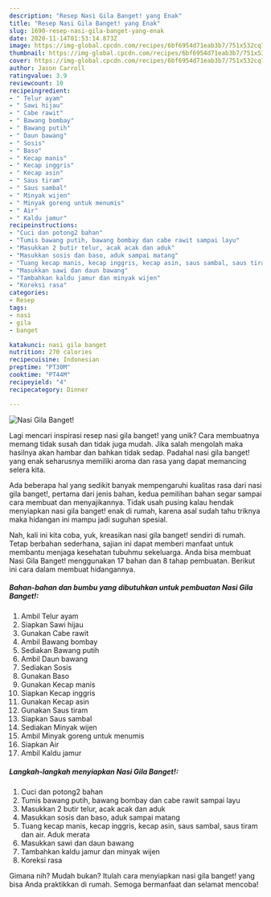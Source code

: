 ```yaml
---
description: "Resep Nasi Gila Banget! yang Enak"
title: "Resep Nasi Gila Banget! yang Enak"
slug: 1690-resep-nasi-gila-banget-yang-enak
date: 2020-11-14T01:53:14.873Z
image: https://img-global.cpcdn.com/recipes/6bf6954d71eab3b7/751x532cq70/nasi-gila-banget-foto-resep-utama.jpg
thumbnail: https://img-global.cpcdn.com/recipes/6bf6954d71eab3b7/751x532cq70/nasi-gila-banget-foto-resep-utama.jpg
cover: https://img-global.cpcdn.com/recipes/6bf6954d71eab3b7/751x532cq70/nasi-gila-banget-foto-resep-utama.jpg
author: Jason Carroll
ratingvalue: 3.9
reviewcount: 10
recipeingredient:
- " Telur ayam"
- " Sawi hijau"
- " Cabe rawit"
- " Bawang bombay"
- " Bawang putih"
- " Daun bawang"
- " Sosis"
- " Baso"
- " Kecap manis"
- " Kecap inggris"
- " Kecap asin"
- " Saus tiram"
- " Saus sambal"
- " Minyak wijen"
- " Minyak goreng untuk menumis"
- " Air"
- " Kaldu jamur"
recipeinstructions:
- "Cuci dan potong2 bahan"
- "Tumis bawang putih, bawang bombay dan cabe rawit sampai layu"
- "Masukkan 2 butir telur, acak acak dan aduk"
- "Masukkan sosis dan baso, aduk sampai matang"
- "Tuang kecap manis, kecap inggris, kecap asin, saus sambal, saus tiram dan air. Aduk merata"
- "Masukkan sawi dan daun bawang"
- "Tambahkan kaldu jamur dan minyak wijen"
- "Koreksi rasa"
categories:
- Resep
tags:
- nasi
- gila
- banget

katakunci: nasi gila banget 
nutrition: 270 calories
recipecuisine: Indonesian
preptime: "PT30M"
cooktime: "PT44M"
recipeyield: "4"
recipecategory: Dinner

---
```



![Nasi Gila Banget!](https://img-global.cpcdn.com/recipes/6bf6954d71eab3b7/751x532cq70/nasi-gila-banget-foto-resep-utama.jpg)

Lagi mencari inspirasi resep nasi gila banget! yang unik? Cara membuatnya memang tidak susah dan tidak juga mudah. Jika salah mengolah maka hasilnya akan hambar dan bahkan tidak sedap. Padahal nasi gila banget! yang enak seharusnya memiliki aroma dan rasa yang dapat memancing selera kita.



Ada beberapa hal yang sedikit banyak mempengaruhi kualitas rasa dari nasi gila banget!, pertama dari jenis bahan, kedua pemilihan bahan segar sampai cara membuat dan menyajikannya. Tidak usah pusing kalau hendak menyiapkan nasi gila banget! enak di rumah, karena asal sudah tahu triknya maka hidangan ini mampu jadi suguhan spesial.


Nah, kali ini kita coba, yuk, kreasikan nasi gila banget! sendiri di rumah. Tetap berbahan sederhana, sajian ini dapat memberi manfaat untuk membantu menjaga kesehatan tubuhmu sekeluarga. Anda bisa membuat Nasi Gila Banget! menggunakan 17 bahan dan 8 tahap pembuatan. Berikut ini cara dalam membuat hidangannya.

<!--inarticleads1-->

##### Bahan-bahan dan bumbu yang dibutuhkan untuk pembuatan Nasi Gila Banget!:

1. Ambil  Telur ayam
1. Siapkan  Sawi hijau
1. Gunakan  Cabe rawit
1. Ambil  Bawang bombay
1. Sediakan  Bawang putih
1. Ambil  Daun bawang
1. Sediakan  Sosis
1. Gunakan  Baso
1. Gunakan  Kecap manis
1. Siapkan  Kecap inggris
1. Gunakan  Kecap asin
1. Gunakan  Saus tiram
1. Siapkan  Saus sambal
1. Sediakan  Minyak wijen
1. Ambil  Minyak goreng untuk menumis
1. Siapkan  Air
1. Ambil  Kaldu jamur




<!--inarticleads2-->

##### Langkah-langkah menyiapkan Nasi Gila Banget!:

1. Cuci dan potong2 bahan
1. Tumis bawang putih, bawang bombay dan cabe rawit sampai layu
1. Masukkan 2 butir telur, acak acak dan aduk
1. Masukkan sosis dan baso, aduk sampai matang
1. Tuang kecap manis, kecap inggris, kecap asin, saus sambal, saus tiram dan air. Aduk merata
1. Masukkan sawi dan daun bawang
1. Tambahkan kaldu jamur dan minyak wijen
1. Koreksi rasa




Gimana nih? Mudah bukan? Itulah cara menyiapkan nasi gila banget! yang bisa Anda praktikkan di rumah. Semoga bermanfaat dan selamat mencoba!

